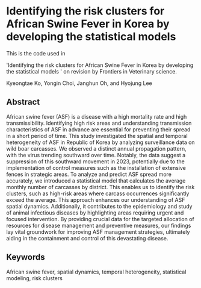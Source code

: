 # Identifying the risk clusters for African Swine Fever in Korea by developing the statistical models

This is the code used in

'Identifying the risk clusters for African Swine Fever in Korea by developing the statistical models ' on revision by Frontiers in Veterinary science.

Kyeongtae Ko, Yongin Choi, Janghun Oh, and Hyojung Lee

## Abstract

African swine fever (ASF) is a disease with a high mortality rate and high transmissibility. Identifying high risk areas and understanding transmission characteristics of ASF in advance are essential for preventing their spread in a short period of time. This study investigated the spatial and temporal heterogeneity of ASF in Republic of Korea by analyzing surveillance data on wild boar carcasses. We observed a distinct annual propagation pattern, with the virus trending southward over time. Notably, the data suggest a suppression of this southward movement in 2023, potentially due to the implementation of control measures such as the installation of extensive fences in strategic areas. To analyze and predict ASF spread more accurately, we introduced a statistical model that calculates the average monthly number of carcasses by district. This enables us to identify the risk clusters, such as high-risk areas where carcass occurrences significantly exceed the average. This approach enhances our understanding of ASF spatial dynamics. Additionally, it contributes to the epidemiology and study of animal infectious diseases by highlighting areas requiring urgent and focused intervention. By providing crucial data for the targeted allocation of resources for disease management and preventive measures, our findings lay vital groundwork for improving ASF management strategies, ultimately aiding in the containment and control of this devastating disease.

## Keywords

African swine fever, spatial dynamics, temporal heterogeneity, statistical modeling, risk clusters
